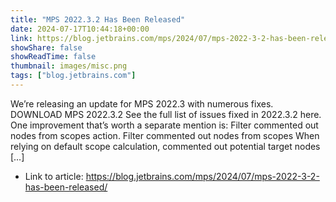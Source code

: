 ```yaml
---
title: "MPS 2022.3.2 Has Been Released"
date: 2024-07-17T10:44:18+00:00
link: https://blog.jetbrains.com/mps/2024/07/mps-2022-3-2-has-been-released/
showShare: false
showReadTime: false
thumbnail: images/misc.png
tags: ["blog.jetbrains.com"]
---
```

We’re releasing an update for MPS 2022.3 with numerous fixes. DOWNLOAD MPS 2022.3.2 See the full list of issues fixed in 2022.3.2 here. One improvement that’s worth a separate mention is: Filter commented out nodes from scopes action. Filter commented out nodes from scopes When relying on default scope calculation, commented out potential target nodes […]

- Link to article: https://blog.jetbrains.com/mps/2024/07/mps-2022-3-2-has-been-released/